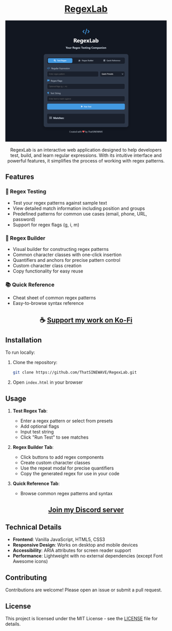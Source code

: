 <div align="center">

# [RegexLab](https://thatsinewave.github.io/RegexLab/)

![RegexLab](https://raw.githubusercontent.com/ThatSINEWAVE/RegexLab/refs/heads/main/.github/SCREENSHOTS/RegexLab.png)

RegexLab is an interactive web application designed to help developers test, build, and learn regular expressions. With its intuitive interface and powerful features, it simplifies the process of working with regex patterns.

</div>

## Features

### 🧪 Regex Testing
- Test your regex patterns against sample text
- View detailed match information including position and groups
- Predefined patterns for common use cases (email, phone, URL, password)
- Support for regex flags (g, i, m)

### 🔨 Regex Builder
- Visual builder for constructing regex patterns
- Common character classes with one-click insertion
- Quantifiers and anchors for precise pattern control
- Custom character class creation
- Copy functionality for easy reuse

### 📚 Quick Reference
- Cheat sheet of common regex patterns
- Easy-to-browse syntax reference

<div align="center">

## ☕ [Support my work on Ko-Fi](https://ko-fi.com/thatsinewave)

</div>

## Installation

To run locally:

1. Clone the repository:
   ```bash
   git clone https://github.com/ThatSINEWAVE/RegexLab.git
   ```
2. Open `index.html` in your browser

## Usage

1. **Test Regex Tab**:
   - Enter a regex pattern or select from presets
   - Add optional flags
   - Input test string
   - Click "Run Test" to see matches

2. **Regex Builder Tab**:
   - Click buttons to add regex components
   - Create custom character classes
   - Use the repeat modal for precise quantifiers
   - Copy the generated regex for use in your code

3. **Quick Reference Tab**:
   - Browse common regex patterns and syntax

<div align="center">

## [Join my Discord server](https://discord.gg/2nHHHBWNDw)

</div>

## Technical Details

- **Frontend**: Vanilla JavaScript, HTML5, CSS3
- **Responsive Design**: Works on desktop and mobile devices
- **Accessibility**: ARIA attributes for screen reader support
- **Performance**: Lightweight with no external dependencies (except Font Awesome icons)

## Contributing

Contributions are welcome! Please open an issue or submit a pull request.

## License

This project is licensed under the MIT License - see the [LICENSE](LICENSE) file for details.
